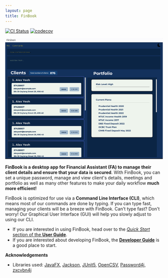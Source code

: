 ```yaml
---
layout: page
title: FinBook
---
```


[![CI Status](https://github.com/se-edu/addressbook-level3/workflows/Java%20CI/badge.svg)](https://github.com/se-edu/addressbook-level3/actions)
[![codecov](https://codecov.io/gh/se-edu/addressbook-level3/branch/master/graph/badge.svg)](https://codecov.io/gh/se-edu/addressbook-level3)

![Ui](images/Ui_dark.png)

**FinBook is a desktop app for Financial Assistant (FA) to manage their client details and ensure that your data is
secured**. With FinBook, you can set a unique password, manage and view client's details, meetings and portfolio as well as many
other features to make your daily workflow **much more efficient!**

FinBook is optimized for use via a **Command Line Interface (CLI)**, which means most of our commands are done by typing.
If you can type fast, managing your clients will be a breeze with FinBook. Can't type fast? Don't worry! Our Graphical
User Interface (GUI) will help you slowly adjust to using our CLI.

* If you are interested in using FinBook, head over to the [_Quick Start_ section of the **User Guide**](UserGuide.html#3-quick-start).
* If you are interested about developing FinBook, the [**Developer Guide**](DeveloperGuide.html) is a good place to start.

**Acknowledgements**

* Libraries used: [JavaFX](https://openjfx.io/), [Jackson](https://github.com/FasterXML/jackson), [JUnit5](https://github.com/junit-team/junit5), [OpenCSV](https://opencsv.sourceforge.net/), [Password4j](https://password4j.com/), [zxcvbn4j](https://github.com/nulab/zxcvbn4j)
